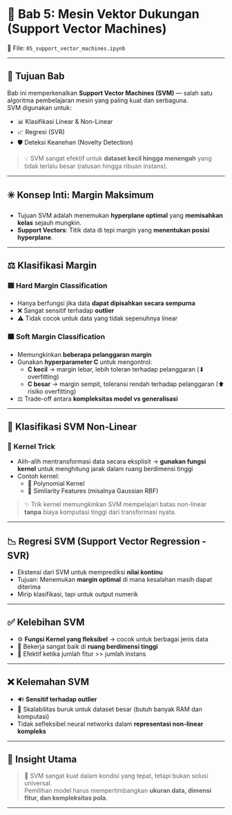 # 📘 Bab 5: Mesin Vektor Dukungan (Support Vector Machines)  
📁 File: `05_support_vector_machines.ipynb`

---

## 🧭 Tujuan Bab

Bab ini memperkenalkan **Support Vector Machines (SVM)** — salah satu algoritma pembelajaran mesin yang paling kuat dan serbaguna.  
SVM digunakan untuk:
- 📊 Klasifikasi Linear & Non-Linear
- 📈 Regresi (SVR)
- 🛡️ Deteksi Keanehan (Novelty Detection)

> 💡 SVM sangat efektif untuk **dataset kecil hingga menengah** yang tidak terlalu besar (ratusan hingga ribuan instans).

---

## ✳️ Konsep Inti: Margin Maksimum

- Tujuan SVM adalah menemukan **hyperplane optimal** yang **memisahkan kelas** sejauh mungkin.
- **Support Vectors**: Titik data di tepi margin yang **menentukan posisi hyperplane**.

---

## ⚖️ Klasifikasi Margin

### 🟥 Hard Margin Classification
- Hanya berfungsi jika data **dapat dipisahkan secara sempurna**
- ❌ Sangat sensitif terhadap **outlier**
- ⚠️ Tidak cocok untuk data yang tidak sepenuhnya linear

### 🟧 Soft Margin Classification
- Memungkinkan **beberapa pelanggaran margin**
- Gunakan **hyperparameter C** untuk mengontrol:
  - **C kecil** → margin lebar, lebih toleran terhadap pelanggaran (⬇ overfitting)
  - **C besar** → margin sempit, toleransi rendah terhadap pelanggaran (⬆ risiko overfitting)
- ⚖️ Trade-off antara **kompleksitas model vs generalisasi**

---

## 🔮 Klasifikasi SVM Non-Linear

### 🧠 Kernel Trick
- Alih-alih mentransformasi data secara eksplisit → **gunakan fungsi kernel** untuk menghitung jarak dalam ruang berdimensi tinggi
- Contoh kernel:
  - 🧮 Polynomial Kernel
  - 🔗 Similarity Features (misalnya Gaussian RBF)

> ✨ Trik kernel memungkinkan SVM mempelajari batas non-linear **tanpa** biaya komputasi tinggi dari transformasi nyata.

---

## 📉 Regresi SVM (Support Vector Regression - SVR)

- Ekstensi dari SVM untuk memprediksi **nilai kontinu**
- Tujuan: Menemukan **margin optimal** di mana kesalahan masih dapat diterima
- Mirip klasifikasi, tapi untuk output numerik

---

## ✅ Kelebihan SVM

- ⚙️ **Fungsi Kernel yang fleksibel** → cocok untuk berbagai jenis data
- 📐 Bekerja sangat baik di **ruang berdimensi tinggi**
- 🧪 Efektif ketika jumlah fitur >> jumlah instans

---

## ❌ Kelemahan SVM

- 🔊 **Sensitif terhadap outlier**
- 🐌 Skalabilitas buruk untuk dataset besar (butuh banyak RAM dan komputasi)
- Tidak sefleksibel neural networks dalam **representasi non-linear kompleks**

---

## 🧠 Insight Utama

> 📌 SVM sangat kuat dalam kondisi yang tepat, tetapi bukan solusi universal.  
> Pemilihan model harus mempertimbangkan **ukuran data, dimensi fitur, dan kompleksitas pola**.

---

